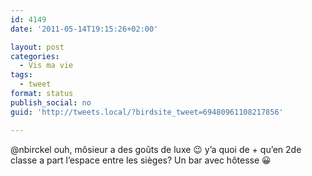 ```yaml
---
id: 4149
date: '2011-05-14T19:15:26+02:00'

layout: post
categories:
  - Vis ma vie
tags:
  - tweet
format: status
publish_social: no
guid: 'http://tweets.local/?birdsite_tweet=69480961108217856'

---
```


@nbirckel ouh, môsieur a des goûts de luxe 😉 y’a quoi de + qu’en 2de classe a part l’espace entre les sièges? Un bar avec hôtesse 😀